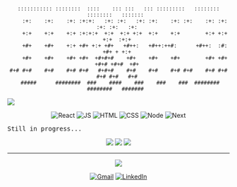 <div align='center'>

```
::::::::::: ::::::::  ::::    ::: :::   ::: :::::::::   ::::::::   ::::::::   :::::::  
    :+:    :+:    :+: :+:+:   :+: :+:   :+: :+:    :+: :+:    :+: :+:    :+: :+:   :+: 
    +:+    +:+    +:+ :+:+:+  +:+  +:+ +:+  +:+    +:+        +:+ +:+        +:+  :+:+ 
    +#+    +#+    +:+ +#+ +:+ +#+   +#++:   +#++:++#:      +#++:  :#:        +#+ + +:+ 
    +#+    +#+    +#+ +#+  +#+#+#    +#+    +#+    +#+        +#+ +#+   +#+# +#+#  +#+ 
#+# #+#    #+#    #+# #+#   #+#+#    #+#    #+#    #+# #+#    #+# #+#    #+# #+#   #+# 
 #####      ########  ###    ####    ###    ###    ###  ########   ########   #######  
```

</div>
<picture>
  <source
    srcset="https://readme-typing-svg.demolab.com?font=Pixelify+Sans&size=40&duration=3000&pause=300&color=8a939b&center=true&vCenter=true&multiline=true&repeat=false&width=1000&height=100&lines=<+Front+end+developer+/>"
    media="(prefers-color-scheme: light), (prefers-color-scheme: no-preference)"
  />
  <source
    srcset="https://readme-typing-svg.demolab.com?font=Pixelify+Sans&size=40&duration=3000&pause=300&color=8a939b&center=true&vCenter=true&multiline=true&repeat=false&width=1000&height=100&lines=<+Front+end+developer+/>"
    media="(prefers-color-scheme: dark)"
  />
    <img src="https://readme-typing-svg.demolab.com?font=Pixelify+Sans&size=40&duration=3000&pause=300&color=8a939b&center=true&vCenter=true&multiline=true&repeat=false&width=1000&height=100&lines=<+Front+end+developer+/>" />
</picture>

<div align='center'>

![React](https://img.shields.io/badge/React-61DAFB?style=flat&logo=react&logoColor=black)
![JS](https://img.shields.io/badge/JavaScript-F7DF1E?style=flat&logo=javascript&logoColor=black)
![HTML](https://img.shields.io/badge/HTML5-E34F26?style=flat&logo=html5&logoColor=white)
![CSS](https://img.shields.io/badge/CSS-563d7c?&style=flat&logo=css3&logoColor=white)
![Node](https://img.shields.io/badge/Node.js-339933?style=flat&logo=node.js&logoColor=white)
![Next](https://img.shields.io/badge/Next.js-000000?style=flat&logo=nextdotjs&logoColor=white)

</div>




<pre>
Still in progress...
</pre>


<!-- Theme responsive stats -->
<div align='center' >

<!-- GitHub Streak -->
<picture>
  <source
    srcset="https://streak-stats.demolab.com?user=JonyR3G0&border_radius=20&background=00000000&border=3c434c&locale=en&ring=ff0d51&fire=ff0d51&currStreakNum=8a939b&sideNums=8a939b&currStreakLabel=8a939b&sideLabels=8a939b&dates=8a939b&excludeDaysLabel=8a939b"
    media="(prefers-color-scheme: dark)"
  />
  <source
    srcset="https://streak-stats.demolab.com?user=JonyR3G0&border_radius=20&background=00000000&border=ff0d51&locale=en&ring=ff0d51&fire=ff0d51&currStreakNum=8a939b&sideNums=8a939b&currStreakLabel=000000&sideLabels=000000&dates=8a939b&excludeDaysLabel=8a939b"
    media="(prefers-color-scheme: light), (prefers-color-scheme: no-preference)"
  />
  <img src="https://streak-stats.demolab.com?user=JonyR3G0&border_radius=20" />
</picture>

<!-- Main stats -->
<picture>
  <source
    srcset="https://github-readme-stats.vercel.app/api?username=JonyR3G0&show_icons=true&show=prs_merged_percentage&title_color=ffffff&text_color=8a939b&bg_color=00000000&border_color=3c434c&icon_color=3f88e5&locale=en&ring_color=50c35c&border_radius=20"
    media="(prefers-color-scheme: dark)"
  />
  <source
    srcset="https://github-readme-stats.vercel.app/api?username=JonyR3G0&show_icons=true&show=prs_merged_percentage&title_color=000000&text_color=8a939b&bg_color=00000000&border_color=`d2dbe3&icon_color=3f88e5&locale=en&ring_color=337b49&border_radius=20"
    media="(prefers-color-scheme: light), (prefers-color-scheme: no-preference)"
  />
  <img src="https://github-readme-stats.vercel.app/api?username=JonyR3G0&show_icons=true" />
</picture>

<!-- Top lang. -->
<picture>
  <source
    srcset="https://github-readme-stats.vercel.app/api/top-langs/?username=JonyR3G0&layout=donut&title_color=000000&text_color=8a939b&bg_color=00000000&border_color=d2dbe3c&locale=en&ring_color=337b49&border_radius=20"
    media="(prefers-color-scheme: light), (prefers-color-scheme: no-preference)"
  />
  <source
    srcset="https://github-readme-stats.vercel.app/api/top-langs/?username=JonyR3G0&layout=donut&title_color=FFFFFF&text_color=8a939b&bg_color=00000000&border_color=3c434c&locale=en&border_radius=20"
    media="(prefers-color-scheme: dark)"
  />
    <img src="https://github-readme-stats.vercel.app/api/top-langs/?username=JonyR3G0&layout=donut" />
</picture>
<div>

***
<div align='center'>

<picture>
  <source
    srcset="https://readme-typing-svg.demolab.com?font=Pixelify+Sans&size=40&duration=3000&pause=300&color=8a939b&center=true&vCenter=true&multiline=true&repeat=false&width=1000&height=100&lines=%E2%96%BD+Socials+%E2%96%BD"
    media="(prefers-color-scheme: light), (prefers-color-scheme: no-preference)"
  />
  <source
    srcset="https://readme-typing-svg.demolab.com?font=Pixelify+Sans&size=40&duration=3000&pause=300&color=8a939b&center=true&vCenter=true&multiline=true&repeat=false&width=1000&height=100&lines=%E2%96%BD+Socials+%E2%96%BD"
    media="(prefers-color-scheme: dark)"
  />
    <img src="https://readme-typing-svg.demolab.com?font=Pixelify+Sans&size=40&duration=3000&pause=300&color=8a939b&center=true&vCenter=true&multiline=true&repeat=false&width=1000&height=100&lines=%E2%96%BD+Socials+%E2%96%BD" />
</picture>

[![Gmail](https://img.shields.io/badge/Gmail-D14836?style=for-the-badge&logo=gmail&logoColor=white)](mailto:jonh.reyes.go@gmail.com)
[![LinkedIn](https://img.shields.io/badge/LinkedIn-0077B5?style=for-the-badge&logo=linkedin&logoColor=white)](https://www.linkedin.com/in/jonathan-reyes-789377305)

</div>


